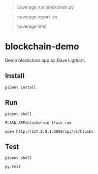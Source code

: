 > coverage run blockchain.py

> coverage report -m

> coverage html

# blockchain-demo

Demo blockchain app by Dave Ligthart.

## Install

`pipenv install`

## Run

`pipenv shell`

`FLASK_APP=blockchain flask run`

`open http://127.0.0.1:5000/api/v1/blocks`

## Test

`pipenv shell`

`py.test`